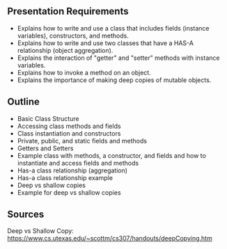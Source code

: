 ## Presentation Requirements
- Explains how to write and use a class that includes fields (instance variables), constructors, and methods.
- Explains how to write and use two classes that have a HAS-A relationship (object aggregation).
- Explains the interaction of "getter" and "setter" methods with instance variables.
- Explains how to invoke a method on an object.
- Explains the importance of making deep copies of mutable objects.


## Outline
- Basic Class Structure
- Accessing class methods and fields
- Class instantiation and constructors
- Private, public, and static fields and methods
- Getters and Setters
- Example class with methods, a constructor, and fields and how to instantiate and access fields and methods
- Has-a class relationship (aggregation)
- Has-a class relationship example
- Deep vs shallow copies
- Example for deep vs shallow copies

## Sources
Deep vs Shallow Copy: https://www.cs.utexas.edu/~scottm/cs307/handouts/deepCopying.htm


